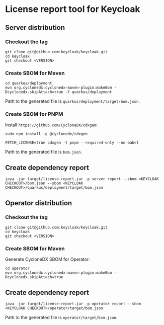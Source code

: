 # License report tool for Keycloak

## Server distribution

### Checkout the tag

```
git clone git@github.com:keycloak/keycloak.git
cd keycloak
git checkout <VERSION>
```

### Create SBOM for Maven

```
cd quarkus/deployment
mvn org.cyclonedx:cyclonedx-maven-plugin:makeBom -Dcyclonedx.skipAttach=true -f quarkus/deployment
```

Path to the generated file is `quarkus/deployment/target/bom.json`.

### Create SBOM for PNPM

Install `https://github.com/CycloneDX/cdxgen`:

```
sudo npm install -g @cyclonedx/cdxgen
```

```
FETCH_LICENSE=true cdxgen -t pnpm --required-only --no-babel
```

Path to the generated file is `bom.json`.

## Create dependency report

```
java -jar target/license-report.jar -p server report --sbom <KEYCLOAK CHECKOUT>/bom.json --sbom <KEYCLOAK CHECKOUT>/quarkus/deployment/target/bom.json
```



## Operator distribution

### Checkout the tag

```
git clone git@github.com:keycloak/keycloak.git
cd keycloak
git checkout <VERSION>
```

### Create SBOM for Maven

Generate CycloneDX SBOM for Operator:
```
cd operator
mvn org.cyclonedx:cyclonedx-maven-plugin:makeBom -Dcyclonedx.skipAttach=true
```

## Create dependency report

```
java -jar target/license-report.jar -p operator report --sbom <KEYCLOAK CHECKOUT>/operator/target/bom.json
```



Path to the generated file is `operator/target/bom.json`.
